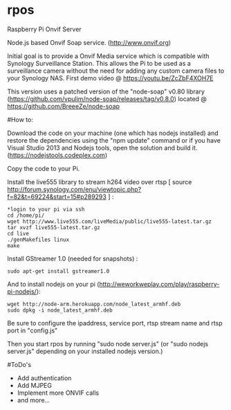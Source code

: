 # rpos
Raspberry Pi Onvif Server

Node.js based Onvif Soap service. (http://www.onvif.org) 

Initial goal is to provide a Onvif Media service which is compatible with Synology Surveillance Station.
This allows the Pi to be used as a surveillance camera without the need for adding any custom camera files to your Synology NAS.
First demo video @ https://youtu.be/ZcZbF4XOH7E

This version uses a patched version of the "node-soap" v0.80 library (https://github.com/vpulim/node-soap/releases/tag/v0.8.0) located @ https://github.com/BreeeZe/node-soap

#How to:

Download the code on your machine (one which has nodejs installed) and restore the dependencies using the "npm update" command or if you have Visual Studio 2013 and Nodejs tools, open the solution and build it. (https://nodejstools.codeplex.com)

Copy the code to your Pi.

Install the live555 library to stream h264 video over rtsp [ source http://forum.synology.com/enu/viewtopic.php?f=82&t=69224&start=15#p289293 ] :

	*login to your pi via ssh
	cd /home/pi/
	wget http://www.live555.com/liveMedia/public/live555-latest.tar.gz
	tar xvzf live555-latest.tar.gz
	cd live
	./genMakefiles linux
	make

Install GStreamer 1.0 (needed for snapshots) :

	sudo apt-get install gstreamer1.0

And to install nodejs on your pi (http://weworkweplay.com/play/raspberry-pi-nodejs/):

	wget http://node-arm.herokuapp.com/node_latest_armhf.deb
	sudo dpkg -i node_latest_armhf.deb

Be sure to configure the ipaddress, service port, rtsp stream name and rtsp port in "config.js"

Then you start rpos by running "sudo node server.js" (or "sudo nodejs server.js" depending on your installed nodejs version.)


#ToDo's
- Add authentication
- Add MJPEG
- Implement more ONVIF calls
- and more...
